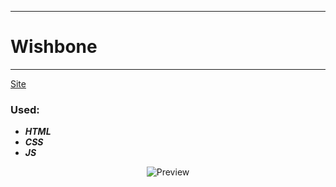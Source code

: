 ____
# Wishbone
____
[Site](https://devf1s.github.io/wishbone/)

### Used:
* ***HTML***
* ***CSS***
* ***JS***

<p align="center">
  <img src="https://lh3.googleusercontent.com/pw/AM-JKLWs5Y3JYa4mYdvDdBR14oBVn7KpOxVogbGm9NtxTKZZB4AFZKXPj_1NZErQffVxtnQuk0V_OU_Nif9wt3E1XJWSVpzqIb4OzGVw-XKE54xBbd2mqQLzgiWIKfDp46DO9AeQV0IzOWSUG5sUu5r31xuQ=w208-h929-no?authuser=0" title="Preview">
</p>
